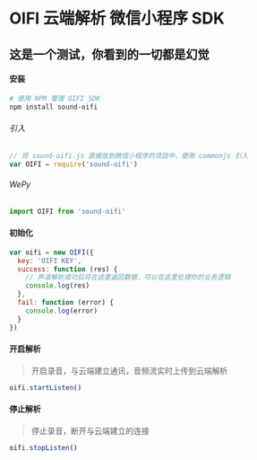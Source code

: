 # OIFI 云端解析 微信小程序 SDK

## 这是一个测试，你看到的一切都是幻觉

#### 安装

```sh
# 使用 NPM 管理 OIFI SDK
npm install sound-oifi
```

###### 引入

```javascript
// 将 sound-oifi.js 直接放到微信小程序的项目中，使用 commonjs 引入
var OIFI = require('sound-oifi')
```

###### WePy

```javascript
import OIFI from 'sound-oifi'
```

#### 初始化

```javascript
var oifi = new OIFI({
  key: 'OIFI KEY',
  success: function (res) {
    // 声波解析成功后将在这里返回数据，可以在这里处理你的业务逻辑
    console.log(res)
  },
  fail: function (error) {
    console.log(error)
  }
})
```

#### 开启解析

> 开启录音，与云端建立通讯，音频流实时上传到云端解析

```javascript
oifi.startListen()
```

#### 停止解析

> 停止录音，断开与云端建立的连接

```javascript
oifi.stopListen()
```
